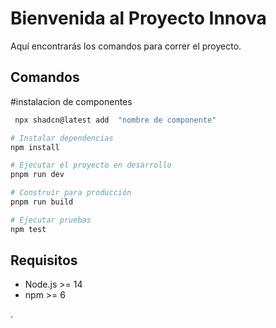 # Bienvenida al Proyecto Innova

Aquí encontrarás los comandos para correr el proyecto.

## Comandos

#instalacion de componentes 
```bash
 npx shadcn@latest add  "nombre de componente"   
 ```

```bash
# Instalar dependencias
npm install

# Ejecutar el proyecto en desarrollo
pnpm run dev          

# Construir para producción
pnpm run build

# Ejecutar pruebas
npm test
```

## Requisitos

- Node.js >= 14
- npm >= 6

.